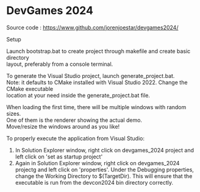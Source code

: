 # DevGames 2024

  Source code     : https://www.github.com/jorenjoestar/devgames2024/  
  
Setup
  
Launch bootstrap.bat to create project through makefile and create basic directory  
layout, preferably from a console terminal.  
  
To generate the Visual Studio project, launch generate_project.bat.  
Note: it defaults to CMake installed with Visual Studio 2022. Change the CMake executable  
location at your need inside the generate_project.bat file.  
  
When loading the first time, there will be multiple windows with random sizes.  
One of them is the renderer showing the actual demo.  
Move/resize the windows around as you like!  
  
To properly execute the application from Visual Studio:  
  
1. In Solution Explorer window, right click on devgames_2024 project and left click on 'set as startup project'  
2. Again in Solution Explorer window, right click on devgames_2024 projectg and left click on 'properties'. Under the Debugging properties, change the Working Directory to $(TargetDir). This will ensure that the executable is run from the devcon2024 bin directory correctly.  

